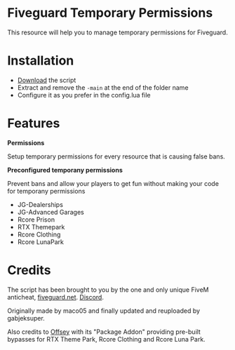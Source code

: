 # Fiveguard Temporary Permissions

This resource will help you to manage temporary permissions for Fiveguard.

# Installation

- [Download](https://codeload.github.com/gabjeksuper/fiveguard_temporary_permissions/zip/refs/heads/main) the script
- Extract and remove the ```-main``` at the end of the folder name
- Configure it as you prefer in the config.lua file

# Features

**Permissions**

Setup temporary permissions for every resource that is causing false bans.

**Preconfigured temporany permissions**

Prevent bans and allow your players to get fun without making your code for temporany permissions

- JG-Dealerships
- JG-Advanced Garages
- Rcore Prison
- RTX Themepark
- Rcore Clothing
- Rcore LunaPark

# Credits

The script has been brought to you by the one and only unique FiveM anticheat, [fiveguard.net](https://fiveguard.net/). [Discord](https://www.discord.gg/fiveguard). 

Originally made by maco05 and finally updated and reuploaded by gabjeksuper.

Also credits to [Offsey](https://github.com/OffSey/addon) with its "Package Addon" providing pre-built bypasses for RTX Theme Park, Rcore Clothing and Rcore Luna Park.
